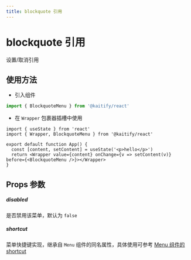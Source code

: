 ```yaml
---
title: blockquote 引用
---
```


# blockquote 引用

设置/取消引用

## 使用方法

- 引入组件

```ts
import { BlockquoteMenu } from '@kaitify/react'
```

- 在 `Wrapper` 包裹器插槽中使用

```tsx
import { useState } from 'react'
import { Wrapper, BlockquoteMenu } from '@kaitify/react'

export default function App() {
  const [content, setContent] = useState('<p>hello</p>')
  return <Wrapper value={content} onChange={v => setContent(v)} before={<BlockquoteMenu />}></Wrapper>
}
```

## Props 参数

##### disabled <Badge type="danger" text="boolean" />

是否禁用该菜单，默认为 `false`

##### shortcut <Badge type="danger" text="(e: KeyboardEvent) => boolean" />

菜单快捷键实现，继承自 `Menu` 组件的同名属性，具体使用可参考 [Menu 组件的 shortcut](/guide/menu#shortcut)
